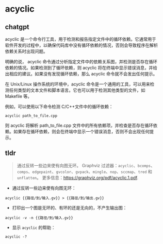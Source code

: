 # acyclic 
## chatgpt 
acyclic 是一个命令行工具，用于检测和报告指定文件中的循环依赖。它通常用于软件开发的过程中，以确保代码库中没有循环依赖的情况，否则会导致程序在解析依赖关系时出现问题。

明确的说， acyclic 命令通过分析指定文件中的依赖关系图，并检测是否存在循环依赖的情况。如果检测到了循环依赖，则 acyclic 将在终端中显示错误消息，并给出相应的建议。如果没有发现循环依赖，那么 acyclic 命令就不会发出任何提示。

在 Unix/Linux 操作系统的环境中，acyclic 命令是一个通用的工具，可以用来检测任何类型的文本文件和脚本语言。它也可以用于检测其他类型的文件，如 Makefile 等。

例如，可以使用以下命令检测 C/C++文件中的循环依赖：

`acyclic path_to_file.cpp`

则 acyclic 将解析 path_to_file.cpp 文件中的所有依赖项，并检查是否存在循环依赖。如果存在循环依赖，则会在终端中显示一个错误消息，否则不会出现任何提示。 

## tldr 
 
> 通过反转一些边来使有向图无环。
> Graphviz 过滤器：`acyclic`、`bcomps`、`comps`、`edgepaint`、`gvcolor`、`gvpack`、`mingle`、`nop`、`sccmap`、`tred` 和 `unflatten`。
> 更多信息：<https://graphviz.org/pdf/acyclic.1.pdf>.

- 通过反转一些边来使有向图无环：

`acyclic {{路径/到/输入.gv}} > {{路径/到/输出.gv}}`

- 打印出一个图是无环的、有环的还是无向的，不产生输出图：

`acyclic -v -n {{路径/到/输入.gv}}`

- 显示 `acyclic` 的帮助：

`acyclic -?`
